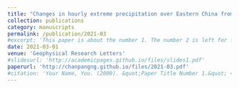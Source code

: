 ```yaml
---
title: "Changes in hourly extreme precipitation over Eastern China from 1970 to 2019 dominated by synoptic‐scale precipitation"
collection: publications
category: manuscripts
permalink: /publication/2021-03
#excerpt: 'This paper is about the number 1. The number 2 is left for future work.'
date: 2021-03-01
venue: 'Geophysical Research Letters'
#slidesurl: 'http://academicpages.github.io/files/slides1.pdf'
paperurl: 'http://chanpangng.github.io/files/2021-03.pdf'
#citation: 'Your Name, You. (2009). &quot;Paper Title Number 1.&quot; <i>Journal 1</i>. 1(1).'
---
```

